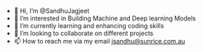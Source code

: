 - 👋 Hi, I’m @SandhuJagjeet
- 👀 I’m interested in Building Machine and Deep learning Models
- 🌱 I’m currently learning and enhancing coding skills
- 💞️ I’m looking to collaborate on different projects
- 📫 How to reach me via my email jsandhu@sunrice.com.au

<!---
SandhuJagjeet/SandhuJagjeet is a ✨ special ✨ repository because its `README.md` (this file) appears on your GitHub profile.
You can click the Preview link to take a look at your changes.
--->
